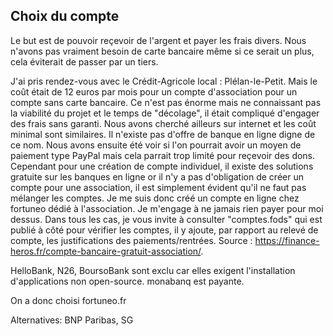 
## Choix du compte
Le but est de pouvoir reçevoir de l'argent et payer les frais divers. Nous n'avons pas vraiment besoin de carte bancaire même si ce serait un plus, cela éviterait de passer par un tiers.

J'ai pris rendez-vous avec le Crédit-Agricole local : Plélan-le-Petit. Mais le coût était de 12 euros par mois pour un compte d'association pour un compte sans carte bancaire. Ce n'est pas énorme mais ne connaissant pas la viabilité du projet et le temps de "décolage", il était compliqué d'engager des frais sans garanti. Nous avons cherché ailleurs sur internet et les coût minimal sont similaires. Il n'existe pas d'offre de banque en ligne digne de ce nom. Nous avons ensuite été voir si l'on pourrait avoir un moyen de paiement type PayPal mais cela parrait trop limité pour reçevoir des dons. Cependant pour une création de compte individuel, il existe des solutions gratuite sur les banques en ligne or il n'y a pas d'obligation de créer un compte pour une association, il est simplement évident qu'il ne faut pas mélanger les comptes. Je me suis donc créé un compte en ligne chez fortuneo dédié à l'association. Je m'engage à ne jamais rien payer pour moi dessus. Dans tous les cas, je vous invite à consulter "comptes.fods" qui est publié à côté pour vérifier les comptes, il y ajoute, par rapport au relevé de compte, les justifications des paiements/rentrées.
Source : https://finance-heros.fr/compte-bancaire-gratuit-association/.

HelloBank, N26, BoursoBank sont exclu car elles exigent l'installation d'applications non open-source.
monabanq est payante.

On a donc choisi fortuneo.fr

Alternatives: BNP Paribas, SG
